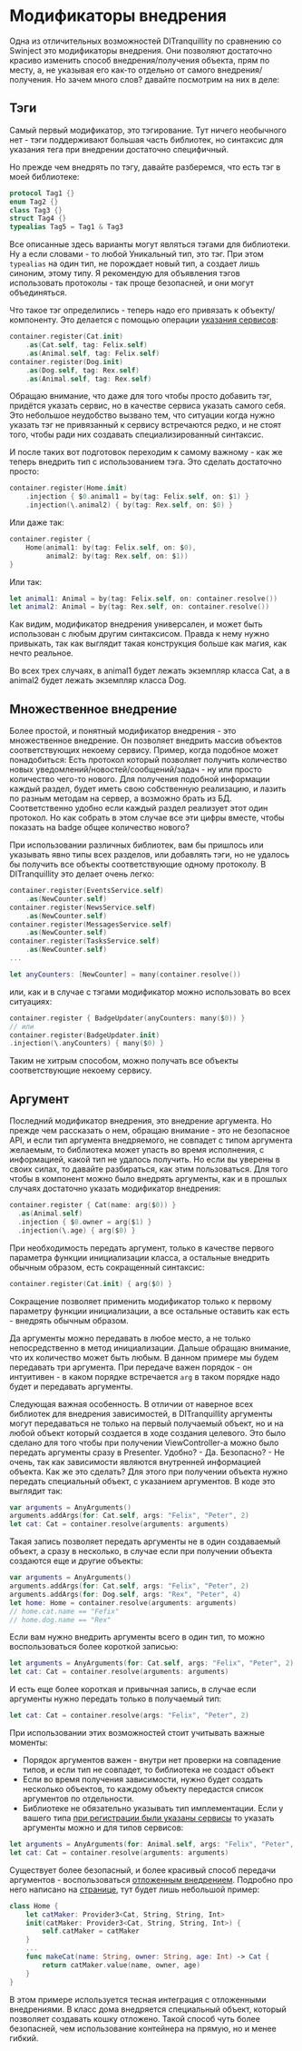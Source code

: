 # Модификаторы внедрения

Одна из отличительных возможностей DITranquillity по сравнению со Swinject это модификаторы внедрения.
Они позволяют достаточно красиво изменить способ внедрения/получения объекта, прям по месту, а, не указывая его как-то отдельно от самого внедрения/получения.
Но зачем много слов? давайте посмотрим на них в деле:

## Тэги
Самый первый модификатор, это тэгирование. Тут ничего необычного нет - тэги поддерживают большая часть библиотек, но синтаксис для указания тега при внедрении достаточно специфичный.

Но прежде чем внедрять по тэгу, давайте разберемся, что есть тэг в моей библиотеке:
```Swift
protocol Tag1 {}
enum Tag2 {}
class Tag3 {}
struct Tag4 {}
typealias Tag5 = Tag1 & Tag3
```
Все описанные здесь варианты могут являться тэгами для библиотеки. Ну а если словами - то любой Уникальный тип, это тэг. При этом `typealias` на один тип, не порождает новый тип, а создает лишь синоним, этому типу.
Я рекомендую для объявления тэгов использовать протоколы - так проще безопасней, и они могут объединяться.

Что такое тэг определились - теперь надо его привязать к объекту/компоненту. Это делается с помощью операции [указания сервисов](registration_and_service.md#Указание-сервисов):
```Swift
container.register(Cat.init)
    .as(Cat.self, tag: Felix.self)
    .as(Animal.self, tag: Felix.self)
container.register(Dog.init)
    .as(Dog.self, tag: Rex.self)
    .as(Animal.self, tag: Rex.self)
```
Обращаю внимание, что даже для того чтобы просто добавить тэг, придётся указать сервис, но в качестве сервиса указать самого себя. Это небольшое неудобство вызвано тем, что ситуации когда нужно указать тэг не привязанный к сервису встречаются редко, и не стоят того, чтобы ради них создавать специализированный синтаксис.

И после таких вот подготовок переходим к самому важному - как же теперь внедрить тип с использованием тэга.
Это сделать достаточно просто:
```Swift
container.register(Home.init)
    .injection { $0.animal1 = by(tag: Felix.self, on: $1) }
    .injection(\.animal2) { by(tag: Rex.self, on: $0) }
```
Или даже так:
```Swift
container.register { 
    Home(animal1: by(tag: Felix.self, on: $0),
         animal2: by(tag: Rex.self, on: $1))
}
```
Или так:
```Swift
let animal1: Animal = by(tag: Felix.self, on: container.resolve())
let animal2: Animal = by(tag: Rex.self, on: container.resolve())
```
Как видим, модификатор внедрения универсален, и может быть использован с любым другим синтаксисом. Правда к нему нужно привыкать, так как выглядит такая конструкция больше как магия, как нечто реальное.

Во всех трех случаях, в animal1 будет лежать экземпляр класса Cat, а в animal2 будет лежать экземпляр класса Dog.

## Множественное внедрение
Более простой, и понятный модификатор внедрения - это множественное внедрение. Он позволяет внедрить массив объектов соответствующих некоему сервису. Пример, когда подобное может понадобиться: Есть протокол который позволяет получить количество новых уведомлений/новостей/сообщений/задач - ну или просто количество чего-то нового.
Для получения подобной информации каждый раздел, будет иметь свою собственную реализацию, и лазить по разным методам на сервер, а возможно брать из БД. Соответственно удобно если каждый раздел реализует этот один протокол. Но как собрать в этом случае все эти цифры вместе, чтобы показать на badge общее количество нового?

При использовании различных библиотек, вам бы пришлось или указывать явно типы всех разделов, или добавлять тэги, но не удалось бы получить все объекты соответствующие одному протоколу. В DITranquillity это делает очень легко:
```Swift
container.register(EventsService.self)
    .as(NewCounter.self)
container.register(NewsService.self)
    .as(NewCounter.self)
container.register(MessagesService.self)
    .as(NewCounter.self)
container.register(TasksService.self)
    .as(NewCounter.self)
...

let anyCounters: [NewCounter] = many(container.resolve())
```
или, как и в случае с тэгами модификатор можно использовать во всех ситуациях:
```Swift
container.register { BadgeUpdater(anyCounters: many($0)) }
// или
container.register(BadgeUpdater.init)
.injection(\.anyCounters) { many($0) }
```

Таким не хитрым способом, можно получать все объекты соответствующие некоему сервису.

## Аргумент
Последний модификатор внедрения, это внедрение аргумента. Но прежде чем рассказать о нем, обращаю внимание - это не безопасное API, и если тип аргумента внедряемого, не совпадет с типом аргумента желаемым, то библиотека может упасть  во время исполнения, с информацией, какой тип не удалось получить.
Но если вы уверены в своих силах, то давайте разбираться, как этим пользоваться. Для того чтобы в компонент можно было внедрять аргументы, как и в прошлых случаях достаточно указать модификатор внедрения:
```Swift
container.register { Cat(name: arg($0)) }
  .as(Animal.self)
  .injection { $0.owner = arg($1) }
  .injection(\.age) { arg($0) }
```
При необходимость передать аргумент, только в качестве первого параметра функции инициализации класса, а остальные внедрить обычным образом, есть сокращенный синтаксис:
```Swift
container.register(Cat.init) { arg($0) }
```
Сокращение позволяет применить модификатор только к первому параметру функции инициализации, а все остальные оставить как есть - внедрять обычным образом.

Да аргументы можно передавать в любое место, а не только непосредственно в метод инициализации. Дальше обращаю внимание, что их количество может быть любым. В данном примере мы будем передавать три аргумента. При передаче важен порядок - он интуитивен - в каком порядке встречается `arg` в таком порядке надо будет и передавать аргументы.

Следующая важная особенность. В отличии от наверное всех библиотек для внедрения зависимостей, в DITranquillity аргументы могут передаваться не только на первый получаемый объект, но и на любой объект который создается в ходе создания целевого. Это было сделано для того чтобы при получении ViewController-а можно было передать аргументы сразу в Presenter. Удобно? - Да. Безопасно? - Не очень, так как зависимости являются внутренней информацией объекта.
Как же это сделать? Для этого при получении объекта нужно передать специальный объект, с указанием аргументов. В коде это выглядит так:
```Swift
var arguments = AnyArguments()
arguments.addArgs(for: Cat.self, args: "Felix", "Peter", 2)
let cat: Cat = container.resolve(arguments: arguments)
```
Такая запись позволяет передать аргументы не в один создаваемый объект, а сразу в несколько, в случае если при получении объекта создаются еще и другие объекты:
```Swift
var arguments = AnyArguments()
arguments.addArgs(for: Cat.self, args: "Felix", "Peter", 2)
arguments.addArgs(for: Dog.self, args: "Rex", "Peter", 4)
let home: Home = container.resolve(arguments: arguments)
// home.cat.name == "Fefix"
// home.dog.name == "Rex"
```
Если вам нужно внедрить аргументы всего в один тип, то можно воспользоваться более короткой записью:
```Swift
let arguments = AnyArguments(for: Cat.self, args: "Felix", "Peter", 2)
let cat: Cat = container.resolve(arguments: arguments)
```
И есть еще более короткая и привычная запись, в случае если аргументы нужно передать только в получаемый тип:
```Swift
let cat: Cat = container.resolve(args: "Felix", "Peter", 2)
```

При использовании этих возможностей стоит учитывать важные моменты:
* Порядок аргументов важен - внутри нет проверки на совпадение типов, и если тип не совпадет, то библиотека не создаст объект
* Если во время получения зависимости, нужно будет создать несколько объектов, то каждому объекту передастся список аргументов по отдельности.
* Библиотеке не обязательно указывать тип имплементации. Если у вашего типа [при регистрации были указаны сервисы](registration_and_service.md) то указать аргументы можно и для типов сервисов:
```Swift
let arguments = AnyArguments(for: Animal.self, args: "Felix", "Peter", 2)
let cat: Cat = container.resolve(arguments: arguments)
```


Существует более безопасный, и более красивый способ передачи аргументов - воспользоваться [отложенным внедрением](delayed_injection.md). Подробно про него написано на [странице](delayed_injection.md), тут будет лишь небольшой пример:
```Swift
class Home {
    let catMaker: Provider3<Cat, String, String, Int>
    init(catMaker: Provider3<Cat, String, String, Int>) {
        self.catMaker = catMaker
    }
    ...
    func makeCat(name: String, owner: String, age: Int) -> Cat {
        return catMaker.value(name, owner, age)
    }
}
```
В этом примере используется тесная интеграция с отложенными внедрениями. В класс дома внедряется специальный объект, который позволяет создавать кошку отложено. Такой способ чуть более безопасней, чем использование контейнера на прямую, но и менее гибкий.

